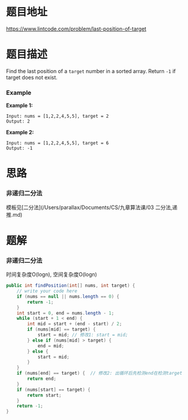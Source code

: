 # 题目地址

https://www.lintcode.com/problem/last-position-of-target



# 题目描述

Find the last position of a `target` number in a sorted array. Return `-1` if target does not exist.

### Example

**Example 1:**

```
Input: nums = [1,2,2,4,5,5], target = 2
Output: 2
```

**Example 2:**

```
Input: nums = [1,2,2,4,5,5], target = 6
Output: -1
```



# 思路

### 非递归二分法

模板见[二分法](/Users/parallax/Documents/CS/九章算法课/03 二分法,递推.md)



# 题解

### 非递归二分法

时间复杂度O(logn), 空间复杂度O(logn)

```java
public int findPosition(int[] nums, int target) {
    // write your code here
    if (nums == null || nums.length == 0) {
        return -1;
    }
    int start = 0, end = nums.length - 1;
    while (start + 1 < end) {
        int mid = start + (end - start) / 2;
        if (nums[mid] == target) {
            start = mid; // 修改1: start = mid;
        } else if (nums[mid] > target) {
            end = mid;
        } else {
            start = mid;
        }
    }
    if (nums[end] == target) {  // 修改2: 出循环后先检测end在检测target
        return end; 
    }
    if (nums[start] == target) {
        return start;
    }
    return -1;
}
```

